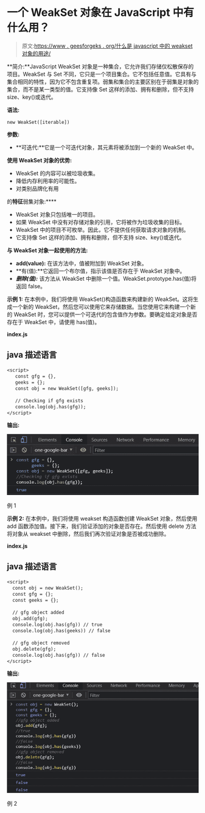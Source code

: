 # 一个 WeakSet 对象在 JavaScript 中有什么用？

> 原文:[https://www . geesforgeks . org/什么是 javascript 中的 weakset 对象的用途/](https://www.geeksforgeeks.org/what-is-the-use-of-a-weakset-object-in-javascript/)

**简介:**JavaScript WeakSet 对象是一种集合，它允许我们存储仅松散保存的项目。WeakSet 与 Set 不同，它只是一个项目集合。它不包括任意值。它具有与集合相同的特性，因为它不包含重复项。弱集和集合的主要区别在于弱集是对象的集合，而不是某一类型的值。它支持像 Set 这样的添加、拥有和删除，但不支持 size、key()或迭代。

**语法:**

```
new WeakSet([iterable])  
```

**参数:**

*   **可迭代:**它是一个可迭代对象，其元素将被添加到一个新的 WeakSet 中。

**使用 WeakSet 对象的优势:**

*   WeakSet 的内容可以被垃圾收集。
*   降低内存利用率的可能性。
*   对类别品牌化有用

的**特征**弱集对象:****

*   WeakSet 对象只包括唯一的项目。
*   如果 WeakSet 中没有对存储对象的引用，它将被作为垃圾收集的目标。
*   WeakSet 中的项目不可枚举。因此，它不提供任何获取请求对象的机制。
*   它支持像 Set 这样的添加、拥有和删除，但不支持 size、key()或迭代。

**与 WeakSet 对象一起使用的方法:**

*   **add(value):** 在该方法中，值被附加到 WeakSet 对象。
*   **有(值):**它返回一个布尔值，指示该值是否存在于 WeakSet 对象中。
*   ***删除(值):*** 该方法从 WeakSet 中删除一个值。WeakSet.prototype.has(值)将返回 false。

**示例 1:** 在本例中，我们将使用 WeakSet()构造函数来构建新的 WeakSet。这将生成一个新的 WeakSet，然后您可以使用它来存储数据。当您使用它来构建一个新的 WeakSet 时，您可以提供一个可迭代的包含值作为参数。要确定给定对象是否存在于 WeakSet 中，请使用 has(值)。

**index.js**

## java 描述语言

```
<script>
   const gfg = {},
   geeks = {};  
   const obj = new WeakSet([gfg, geeks]);

   // Checking if gfg exists
   console.log(obj.has(gfg));
</script>
```

**输出:**

![](img/8d6e73825a8abe33585d80a1a4434b4a.png)

例 1

**示例 2:** 在本例中，我们将使用 weakset 构造函数创建 WeakSet 对象，然后使用 add 函数添加值。接下来，我们验证添加的对象是否存在。然后使用 delete 方法将对象从 weakset 中删除，然后我们再次验证对象是否被成功删除。

**index.js**

## java 描述语言

```
<script>
  const obj = new WeakSet();
  const gfg = {};
  const geeks = {};

  // gfg object added
  obj.add(gfg);
  console.log(obj.has(gfg)) // true
  console.log(obj.has(geeks)) // false

  // gfg object removed
  obj.delete(gfg);
  console.log(obj.has(gfg)) // false
</script>
```

**输出:**

![](img/ca74dda1fb6683a11d90679b780eb559.png)

例 2